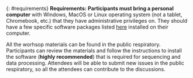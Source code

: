 {: #requirements}
**Requirements:**
**Participants must bring a personal computer** with Windows, MacOS or Linux operating system
(not a tablet, Chromebook, etc.) that they have administrative privileges on. They should have a few specific software packages listed [here](/setup.html) 
installed on their computer. 

All the worhsop materials can be found in the public respiratory. Participants can review the materials and follow the instructions to install the software (**highly recommended**) that is required for sequencing and data processing. Attendees will be able to submit new issues in the public respiratory, so all the attendees can contribute to the discussions. 